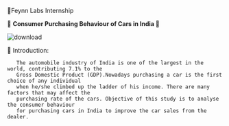 
💭Feynn Labs Internship



🚓 <b> Consumer Purchasing Behaviour of Cars in India </b> 🚕



![download](https://github.com/ShyamashreeGhorai1/Consumer-Purchasing-Behaviour-of-Cars-in-India/assets/131132617/d251d694-91a0-4ef5-95f4-ab7a184b5369)


 🌱 Introduction:

       The automobile industry of India is one of the largest in the world, contributing 7.1% to the
       Gross Domestic Product (GDP).Nowadays purchasing a car is the first choice of any individual
       when he/she climbed up the ladder of his income. There are many factors that may affect the
       purchasing rate of the cars. Objective of this study is to analyse the consumer behaviour 
       for purchasing cars in India to improve the car sales from the dealer.
